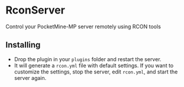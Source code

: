 # RconServer
Control your PocketMine-MP server remotely using RCON tools

## Installing
- Drop the plugin in your `plugins` folder and restart the server.
- It will generate a `rcon.yml` file with default settings. If you want to customize the settings, stop the server, edit `rcon.yml`, and start the server again.
